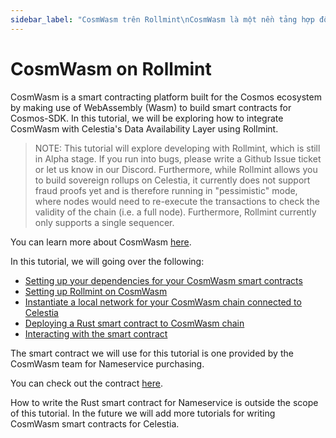 ```yaml
---
sidebar_label: "CosmWasm trên Rollmint\nCosmWasm là một nền tảng hợp đồng thông minh được xây dựng cho hệ sinh thái Cosmos bằng cách sử dụng WebAssembly (Wasm) để xây dựng các hợp đồng thông minh cho Cosmos-SDK. Trong hướng dẫn này, chúng ta sẽ khám phá cách tích hợp CosmWasm với Lớp khả dụng dữ liệu của Celestia bằng cách sử dụng Rollmint.\nLƯU Ý: Hướng dẫn này sẽ khám phá việc phát triển với Rollmint, vẫn đang trong giai đoạn Alpha. Nếu bạn gặp lỗi, vui lòng viết yêu cầu về Vấn đề trên Github hoặc cho chúng tôi biết trong Discord của chúng tôi. Hơn nữa, trong khi Rollmint cho phép bạn xây dựng các bản tổng hợp có chủ quyền trên Celestia, nó hiện chưa hỗ trợ bằng chứng gian lận và do đó đang chạy ở chế độ \"pessimistic\", nơi các nút sẽ cần thực hiện lại các giao dịch để kiểm tra tính hợp lệ của chuỗi (tức là một nút đầy đủ). Hơn nữa, Rollmint hiện chỉ hỗ trợ một trình tự sắp xếp duy nhất.\nBạn có thể tìm hiểu thêm về CosmWasm tại đây.\nTrong hướng dẫn này, chúng ta sẽ xem xét những điều sau:\nThiết lập sự phụ thuộc của bạn cho các hợp đồng thông minh CosmWasm của bạn\nThiết lập Rollmint trên CosmWasm\nKhởi tạo một mạng cục bộ cho chuỗi CosmWasm của bạn được kết nối với Celestia\nTriển khai hợp đồng thông minh Rust cho chuỗi CosmWasm\nTương tác với hợp đồng thông minh\nHợp đồng thông minh mà chúng tôi sẽ sử dụng cho hướng dẫn này là hợp đồng do nhóm CosmWasm cung cấp cho việc mua Nameservice.\nBạn có thể kiểm tra hợp đồng ở đây.\nCách viết hợp đồng thông minh Rust cho Nameservice nằm ngoài phạm vi của hướng dẫn này. Trong tương lai, chúng tôi sẽ bổ sung thêm nhiều hướng dẫn viết hợp đồng thông minh CosmWasm cho Celestia."
---
```


# CosmWasm on Rollmint

CosmWasm is a smart contracting platform built for the Cosmos ecosystem by making use of WebAssembly (Wasm) to build smart contracts for Cosmos-SDK. In this tutorial, we will be exploring how to integrate CosmWasm with Celestia's Data Availability Layer using Rollmint.

> NOTE: This tutorial will explore developing with Rollmint, which is still in Alpha stage. If you run into bugs, please write a Github Issue ticket or let us know in our Discord. Furthermore, while Rollmint allows you to build sovereign rollups on Celestia, it currently does not support fraud proofs yet and is therefore running in "pessimistic" mode, where nodes would need to re-execute the transactions to check the validity of the chain (i.e. a full node). Furthermore, Rollmint currently only supports a single sequencer.

You can learn more about CosmWasm [here](https://docs.cosmwasm.com/docs/1.0/).

In this tutorial, we will going over the following:

* [Setting up your dependencies for your CosmWasm smart contracts](./cosmwasm-dependency.md)
* [Setting up Rollmint on CosmWasm](./cosmwasm-dependency.md#wasmd-installation)
* [Instantiate a local network for your CosmWasm chain connected to Celestia](./cosmwasm-environment.md)
* [Deploying a Rust smart contract to CosmWasm chain](./cosmwasm-contract-deployment.md)
* [Interacting with the smart contract](./cosmwasm-contract-interaction.md)

The smart contract we will use for this tutorial is one provided by the CosmWasm team for Nameservice purchasing.

You can check out the contract [here](https://github.com/InterWasm/cw-contracts/tree/main/contracts/nameservice).

How to write the Rust smart contract for Nameservice is outside the scope of this tutorial. In the future we will add more tutorials for writing CosmWasm smart contracts for Celestia.
